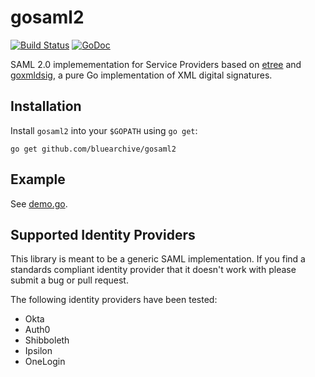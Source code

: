 # gosaml2

[![Build Status](https://travis-ci.org/bluearchive/gosaml2.svg?branch=master)](https://travis-ci.org/bluearchive/gosaml2)
[![GoDoc](https://godoc.org/github.com/bluearchive/gosaml2?status.svg)](https://godoc.org/github.com/bluearchive/gosaml2)

SAML 2.0 implemementation for Service Providers based on [etree](https://github.com/beevik/etree)
and [goxmldsig](https://github.com/russellhaering/goxmldsig), a pure Go
implementation of XML digital signatures.

## Installation

Install `gosaml2` into your `$GOPATH` using `go get`:

```
go get github.com/bluearchive/gosaml2
```

## Example

See [demo.go](s2example/demo.go).

## Supported Identity Providers

This library is meant to be a generic SAML implementation. If you find a
standards compliant identity provider that it doesn't work with please
submit a bug or pull request.

The following identity providers have been tested:

* Okta
* Auth0
* Shibboleth
* Ipsilon
* OneLogin
